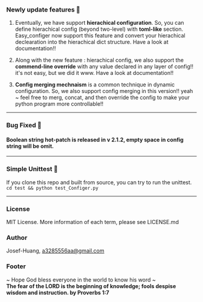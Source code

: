 ### Newly update features 🚀
1. Eventually, we have support **hierachical configuration**. So, you can define hierachical config (beyond two-level) with **toml-like** section. Easy_configer now support this feature and convert your hierachical declearation into the hierachical dict structure. Have a look at documentation!!

2. Along with the new feature : hierachical config, we also support the **commend-line override** with any value declared in any layer of config!! it's not easy, but we did it www. Have a look at documentation!!

3. **Config merging mechnaism** is a common technique in dynamic configuration. So, we also support config merging in this version!! yeah ~ feel free to merg, concat, and then override the config to make your python program more controllable!!  

---

### Bug Fixed 🐛
#### Boolean string hot-patch is released in v 2.1.2, empty space in config string will be omit. 
---

### Simple Unittest 🧪
If you clone this repo and built from source, you can try to run the unittest.
`cd test && python test_Configer.py`

---

### License
MIT License. More information of each term, please see LICENSE.md

### Author 
Josef-Huang, a3285556aa@gmail.com 

### Footer
~ Hope God bless everyone in the world to know his word ~ <br>
**The fear of the LORD is the beginning of knowledge; fools despise wisdom and instruction. by Proverbs 1:7**